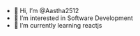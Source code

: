 - 👋 Hi, I’m @Aastha2512
- 👀 I’m interested in Software Development
- 🌱 I’m currently learning reactjs

<!---
Aastha2512/Aastha2512 is a ✨ special ✨ repository because its `README.md` (this file) appears on your GitHub profile.
You can click the Preview link to take a look at your changes.
--->
